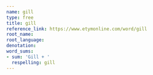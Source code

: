 ```yaml
---
name: gill
type: free
title: gill
reference_link: https://www.etymonline.com/word/gill
root_name: 
root_language: 
denotation: 
word_sums:
- sum: 'Gill + '
  respelling: gill
---
```

